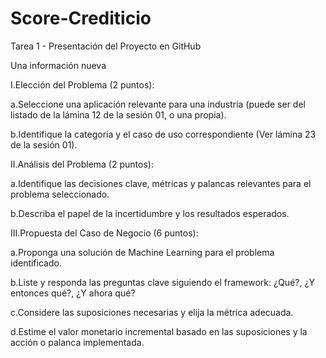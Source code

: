 # Score-Crediticio
Tarea 1 -  Presentación del Proyecto en GitHub

Una información nueva

I.Elección del Problema (2 puntos):

a.Seleccione una aplicación relevante para una industria (puede ser del listado de la lámina 12 de la sesión 01, o una propia).

b.Identifique la categoría y el caso de uso correspondiente (Ver lámina 23 de la sesión 01).

II.Análisis del Problema (2 puntos):

a.Identifique las decisiones clave, métricas y palancas relevantes para el problema seleccionado.

b.Describa el papel de la incertidumbre y los resultados esperados.

III.Propuesta del Caso de Negocio (6 puntos):

a.Proponga una solución de Machine Learning para el problema identificado.

b.Liste y responda las preguntas clave siguiendo el framework: ¿Qué?, ¿Y entonces qué?, ¿Y ahora qué?

c.Considere las suposiciones necesarias y elija la métrica adecuada.

d.Estime el valor monetario incremental basado en las suposiciones y la acción o palanca implementada.
